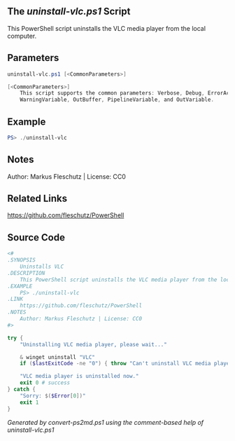 ## The *uninstall-vlc.ps1* Script

This PowerShell script uninstalls the VLC media player from the local computer.

## Parameters
```powershell
uninstall-vlc.ps1 [<CommonParameters>]

[<CommonParameters>]
    This script supports the common parameters: Verbose, Debug, ErrorAction, ErrorVariable, WarningAction, 
    WarningVariable, OutBuffer, PipelineVariable, and OutVariable.
```

## Example
```powershell
PS> ./uninstall-vlc

```

## Notes
Author: Markus Fleschutz | License: CC0

## Related Links
https://github.com/fleschutz/PowerShell

## Source Code
```powershell
<#
.SYNOPSIS
	Uninstalls VLC
.DESCRIPTION
	This PowerShell script uninstalls the VLC media player from the local computer.
.EXAMPLE
	PS> ./uninstall-vlc
.LINK
	https://github.com/fleschutz/PowerShell
.NOTES
	Author: Markus Fleschutz | License: CC0
#>

try {
	"Uninstalling VLC media player, please wait..."

	& winget uninstall "VLC"
	if ($lastExitCode -ne "0") { throw "Can't uninstall VLC media player, is it installed?" }

	"VLC media player is uninstalled now."
	exit 0 # success
} catch {
	"Sorry: $($Error[0])"
	exit 1
}
```

*Generated by convert-ps2md.ps1 using the comment-based help of uninstall-vlc.ps1*
